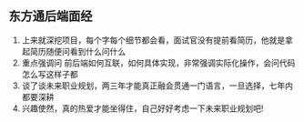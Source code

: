 ## 东方通后端面经
1. 上来就深挖项目，每个字每个细节都会看，面试官没有提前看简历，他就是拿起简历随便问看到什么问什么
2. 重点强调问 前后端如何互联，如何具体实现，非常强调实际化操作，会问代码怎么写这样子都
3. 谈了谈未来职业规划，两三年才能真正融会贯通一门语言，一旦选择，七年内都要深耕
4. 兴趣使然，真的热爱才能坐得住，自己好好考虑一下未来职业规划吧!